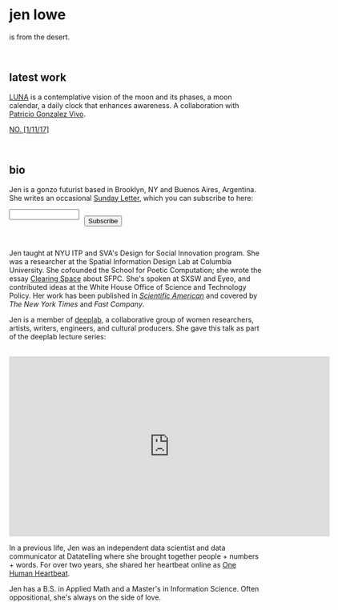 ﻿# jen lowe

is from the desert.

<br />

## latest work

[LUNA](https://frm.fm/a/patricio_gonzalez_vivo_jen_lowe/luna) is a contemplative vision of the moon and its phases, a moon calendar, a daily clock that enhances awareness. A collaboration with [Patricio Gonzalez Vivo](http://patriciogonzalezvivo.com).

[NO. [1/11/17]](http://jenlowe.net/no/)

<br />

## bio

Jen is a gonzo futurist based in Brooklyn, NY and Buenos Aires, Argentina. She writes an occasional [Sunday Letter](https://tinyletter.com/jenlowe), which you can subscribe to here:

 <form action="https://tinyletter.com/jenlowe" method="post" target="popupwindow" onsubmit="window.open('https://tinyletter.com/jenlowe', 'popupwindow', 'scrollbars=yes,width=800,height=600');return true"><p><label for="tlemail"></label></p><p><input type="text" style="width:140px;" name="email" id="tlemail" /></p><input type="hidden" value="1" name="embed"/><p style="margin-top:-22px; margin-left:150px;"><input type="submit" value="Subscribe" /></p></form>

 <br />

 Jen taught at NYU ITP and SVA's Design for Social Innovation program. She was a researcher at the Spatial Information Design Lab at Columbia University. She cofounded the School for Poetic Computation; she wrote the essay [Clearing Space](http://stet.editorially.com/articles/clearing-space/) about SFPC. She's spoken at SXSW and Eyeo, and contributed ideas at the White House Office of Science and Technology Policy. Her work has been published in [*Scientific American*](http://www.scientificamerican.com/article/of-pacifiers-and-pearl-harbor-see-the-stuff-first-memories-are-made-of-interactive/) and covered by *The New York Times* and *Fast Company*.

Jen is a member of [deeplab](http://www.deeplab.net/#home), a collaborative group of women researchers, artists, writers, engineers, and cultural producers. She gave this talk as part of the deeplab lecture series:

<br />

<iframe src="https://player.vimeo.com/video/114393677" width="640" height="360" frameborder="0" webkitallowfullscreen mozallowfullscreen allowfullscreen></iframe>

<br />

In a previous life, Jen was an independent data scientist and data communicator at Datatelling where she brought together people + numbers + words. For over two years, she shared her heartbeat online as [One Human Heartbeat](http://www.fastcoexist.com/3028308/this-womans-online-heartbeat-will-make-you-think-about-big-data-and-the-quantified-self).

Jen has a B.S. in Applied Math and a Master's in Information Science. Often oppositional, she's always on the side of love.
